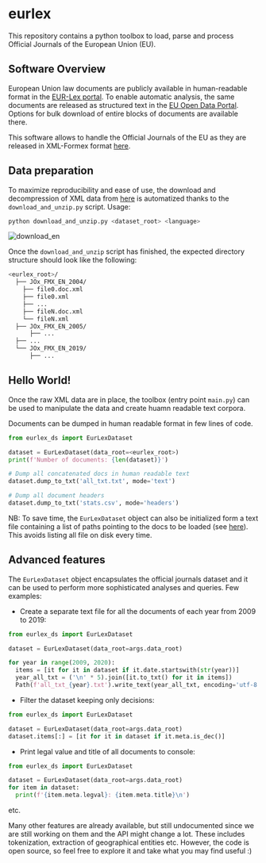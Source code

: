 # eurlex

This repository contains a python toolbox to load, parse and process Official Journals of the European Union (EU).

## Software Overview

European Union law documents are publicly available in human-readable format in the [EUR-Lex portal](https://eur-lex.europa.eu/homepage.html). To enable automatic analysis, the same documents are released as structured text in the [EU Open Data Portal](https://data.europa.eu/euodp/en/home). Options for bulk download of entire blocks of documents are available there.

This software allows to handle the Official Journals of the EU as they are released in XML-Formex format [here](https://data.europa.eu/euodp/it/data/dataset/official-journals-of-the-european-union-in-english).
## Data preparation
To maximize reproducibility and ease of use, the download and decompression of XML data from [here](https://data.europa.eu/euodp/it/data/dataset/official-journals-of-the-european-union-in-english) is automatized thanks to the `download_and_unzip.py` script. Usage:
```bash
python download_and_unzip.py <dataset_root> <language>
```
![download_en](./img/download_en.gif)

Once the `download_and_unzip` script has finished, the expected directory structure should look like the following:
```bash
<eurlex_root>/
  ├── JOx_FMX_EN_2004/
    ├── file0.doc.xml
    ├── file0.xml
    ├── ...
    ├── fileN.doc.xml
    └── fileN.xml
  ├── JOx_FMX_EN_2005/
      ├── ...
  ├── ...
  └── JOx_FMX_EN_2019/
      ├── ...
```

## Hello World!
Once the raw XML data are in place, the toolbox (entry point `main.py`) can be used to manipulate the data and create huamn readable text corpora. 

Documents can be dumped in human readable format in few lines of code.
```python
from eurlex_ds import EurLexDataset

dataset = EurLexDataset(data_root=<eurlex_root>)
print(f'Number of documents: {len(dataset)}')

# Dump all concatenated docs in human readable text
dataset.dump_to_txt('all_txt.txt', mode='text')

# Dump all document headers
dataset.dump_to_txt('stats.csv', mode='headers')
```
NB: To save time, the `EurLexDataset` object can also be initialized form a text file containing a list of paths pointing to the docs to be loaded (see [here](https://github.com/ndrplz/eurlex/blob/71cb848e3777fd42797d1863b4d0363f99272cfd/eurlex_ds.py#L164-L174)). This avoids listing all file on disk every time.

## Advanced features
The `EurLexDataset` object encapsulates the official journals dataset and it can be used to perform more sophisticated analyses and queries. Few examples:

* Create a separate text file for all the documents of each year from 2009 to 2019:
```python
from eurlex_ds import EurLexDataset

dataset = EurLexDataset(data_root=args.data_root)

for year in range(2009, 2020):
  items = [it for it in dataset if it.date.startswith(str(year))]
  year_all_txt = ('\n' * 5).join([it.to_txt() for it in items])
  Path(f'all_txt_{year}.txt').write_text(year_all_txt, encoding='utf-8')
```

* Filter the dataset keeping only decisions:
```python
from eurlex_ds import EurLexDataset

dataset = EurLexDataset(data_root=args.data_root)
dataset.items[:] = [it for it in dataset if it.meta.is_dec()]
```

* Print legal value and title of all documents to console:
```python
from eurlex_ds import EurLexDataset

dataset = EurLexDataset(data_root=args.data_root)
for item in dataset:
  print(f'{item.meta.legval}: {item.meta.title}\n')
```
etc.

Many other features are already available, but still undocumented since we are still working on them and the API might change a lot. These includes tokenization, extraction of geographical entities etc. However, the code is open source, so feel free to explore it and take what you may find useful :)
